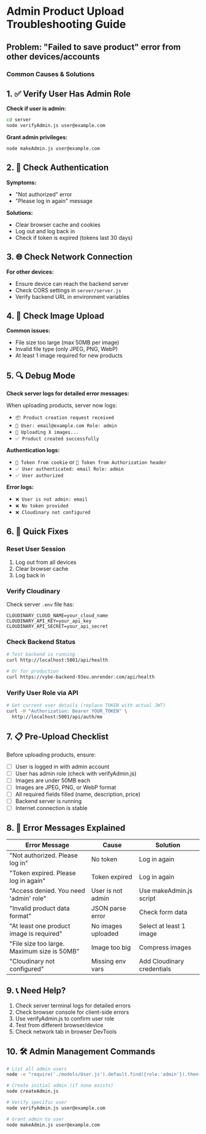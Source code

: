 # Admin Product Upload Troubleshooting Guide

## Problem: "Failed to save product" error from other devices/accounts

### Common Causes & Solutions

## 1. ✅ Verify User Has Admin Role

**Check if user is admin:**
```bash
cd server
node verifyAdmin.js user@example.com
```

**Grant admin privileges:**
```bash
node makeAdmin.js user@example.com
```

## 2. 🔑 Check Authentication

**Symptoms:**
- "Not authorized" error
- "Please log in again" message

**Solutions:**
- Clear browser cache and cookies
- Log out and log back in
- Check if token is expired (tokens last 30 days)

## 3. 🌐 Check Network Connection

**For other devices:**
- Ensure device can reach the backend server
- Check CORS settings in `server/server.js`
- Verify backend URL in environment variables

## 4. 📸 Check Image Upload

**Common issues:**
- File size too large (max 50MB per image)
- Invalid file type (only JPEG, PNG, WebP)
- At least 1 image required for new products

## 5. 🔍 Debug Mode

**Check server logs for detailed error messages:**

When uploading products, server now logs:
- `📦 Product creation request received`
- `👤 User: email@example.com Role: admin`
- `📸 Uploading X images...`
- `✅ Product created successfully`

**Authentication logs:**
- `🍪 Token from cookie` or `🔑 Token from Authorization header`
- `✅ User authenticated: email Role: admin`
- `✅ User authorized`

**Error logs:**
- `❌ User is not admin: email`
- `❌ No token provided`
- `❌ Cloudinary not configured`

## 6. 🔧 Quick Fixes

### Reset User Session
1. Log out from all devices
2. Clear browser cache
3. Log back in

### Verify Cloudinary
Check server `.env` file has:
```
CLOUDINARY_CLOUD_NAME=your_cloud_name
CLOUDINARY_API_KEY=your_api_key
CLOUDINARY_API_SECRET=your_api_secret
```

### Check Backend Status
```bash
# Test backend is running
curl http://localhost:5001/api/health

# Or for production
curl https://vybe-backend-93eu.onrender.com/api/health
```

### Verify User Role via API
```bash
# Get current user details (replace TOKEN with actual JWT)
curl -H "Authorization: Bearer YOUR_TOKEN" \
  http://localhost:5001/api/auth/me
```

## 7. 📋 Pre-Upload Checklist

Before uploading products, ensure:
- [ ] User is logged in with admin account
- [ ] User has admin role (check with verifyAdmin.js)
- [ ] Images are under 50MB each
- [ ] Images are JPEG, PNG, or WebP format
- [ ] All required fields filled (name, description, price)
- [ ] Backend server is running
- [ ] Internet connection is stable

## 8. 🚨 Error Messages Explained

| Error Message | Cause | Solution |
|--------------|-------|----------|
| "Not authorized. Please log in" | No token | Log in again |
| "Token expired. Please log in again" | Token expired | Log in again |
| "Access denied. You need 'admin' role" | User is not admin | Use makeAdmin.js script |
| "Invalid product data format" | JSON parse error | Check form data |
| "At least one product image is required" | No images uploaded | Select at least 1 image |
| "File size too large. Maximum size is 50MB" | Image too big | Compress images |
| "Cloudinary not configured" | Missing env vars | Add Cloudinary credentials |

## 9. 📞 Need Help?

1. Check server terminal logs for detailed errors
2. Check browser console for client-side errors
3. Use verifyAdmin.js to confirm user role
4. Test from different browser/device
5. Check network tab in browser DevTools

## 10. 🛠️ Admin Management Commands

```bash
# List all admin users
node -e "require('./models/User.js').default.find({role:'admin'}).then(console.log)"

# Create initial admin (if none exists)
node createAdmin.js

# Verify specific user
node verifyAdmin.js user@example.com

# Grant admin to user
node makeAdmin.js user@example.com
```
